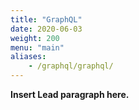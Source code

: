 ```yaml
---
title: "GraphQL"
date: 2020-06-03
weight: 200
menu: "main"
aliases:
    - /graphql/graphql/
---
```


**Insert Lead paragraph here.**